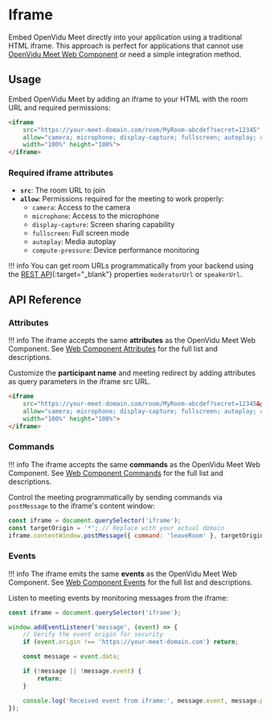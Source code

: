 # Iframe

Embed OpenVidu Meet directly into your application using a traditional HTML iframe. This approach is perfect for applications that cannot use [OpenVidu Meet Web Component](./webcomponent.md) or need a simple integration method.

## Usage

Embed OpenVidu Meet by adding an iframe to your HTML with the room URL and required permissions:

```html
<iframe
	src="https://your-meet-domain.com/room/MyRoom-abcdef?secret=12345"
	allow="camera; microphone; display-capture; fullscreen; autoplay; compute-pressure;"
	width="100%" height="100%">
</iframe>
```

### Required iframe attributes

- **`src`**: The room URL to join
- **`allow`**: Permissions required for the meeting to work properly:
    - `camera`: Access to the camera
    - `microphone`: Access to the microphone
    - `display-capture`: Screen sharing capability
    - `fullscreen`: Full screen mode
    - `autoplay`: Media autoplay
    - `compute-pressure`: Device performance monitoring

!!! info
    You can get room URLs programmatically from your backend using the [REST API](./api.html#/schemas/MeetRoom){:target="\_blank"} properties `moderatorUrl` or `speakerUrl`.

## API Reference

### Attributes


!!! info
    The iframe accepts the same **attributes** as the OpenVidu Meet Web Component. See [Web Component Attributes](./webcomponent.md#attributes) for the full list and descriptions.


Customize the **participant name** and meeting redirect by adding attributes as query parameters in the iframe src URL.


```html
<iframe
	src="https://your-meet-domain.com/room/MyRoom-abcdef?secret=12345&participant-name=John&leave-redirect-url=https://meeting.end.url/"
	allow="camera; microphone; display-capture; fullscreen; autoplay; compute-pressure;"
	width="100%" height="100%">
</iframe>
```

### Commands

!!! info
	The iframe accepts the same **commands** as the OpenVidu Meet Web Component. See [Web Component Commands](./webcomponent.md#commands) for the full list and descriptions.

Control the meeting programmatically by sending commands via `postMessage` to the iframe's content window:

```javascript
const iframe = document.querySelector('iframe');
const targetOrigin = '*'; // Replace with your actual domain
iframe.contentWindow.postMessage({ command: 'leaveRoom' }, targetOrigin);
```


### Events

!!! info
	The iframe emits the same **events** as the OpenVidu Meet Web Component. See [Web Component Events](./webcomponent.md#events) for the full list and descriptions.

Listen to meeting events by monitoring messages from the iframe:

```javascript
const iframe = document.querySelector('iframe');

window.addEventListener('message', (event) => {
	// Verify the event origin for security
	if (event.origin !== 'https://your-meet-domain.com') return;

	const message = event.data;

	if (!message || !message.event) {
		return;
	}

	console.log('Received event from iframe:', message.event, message.payload);
});
```
